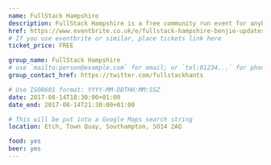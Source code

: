 ```yaml
---
name: FullStack Hampshire
description: FullStack Hampshire is a free community run event for anybody interested in solving problems digitally. This month we're being updated on the latest core JavaScript language features by our local JS evangelist Benjie.
href: https://www.eventbrite.co.uk/e/fullstack-hampshire-benjie-updates-us-on-modern-js-tickets-36950798834
# If you use eventbrite or similar, place tickets link here
ticket_price: FREE

group_name: FullStack Hampshire
# use `mailto:person@example.com` for email; or `tel:01234...` for phone, or `http://...` for web
group_contact_href: https://twitter.com/fullstackhants

# Use ISO8601 format: YYYY-MM-DDTHH:MM:SSZ
date: 2017-08-14T18:30:00+01:00
date_end: 2017-08-14T21:30:00+01:00

# This will be put into a Google Maps search string
location: Etch, Town Quay, Southampton, SO14 2AQ

food: yes
beer: yes
---
```

